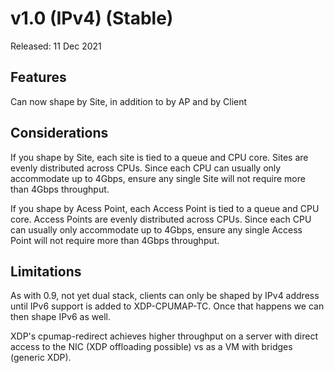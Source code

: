 # v1.0 (IPv4) (Stable)

Released: 11 Dec 2021

## Features

Can now shape by Site, in addition to by AP and by Client

## Considerations

If you shape by Site, each site is tied to a queue and CPU core. Sites are evenly distributed across CPUs. Since each CPU can usually only accommodate up to 4Gbps, ensure any single Site will not require more than 4Gbps throughput.

If you shape by Acess Point, each Access Point is tied to a queue and CPU core. Access Points are evenly distributed across CPUs. Since each CPU can usually only accommodate up to 4Gbps, ensure any single Access Point will not require more than 4Gbps throughput.

## Limitations

As with 0.9, not yet dual stack, clients can only be shaped by IPv4 address until IPv6 support is added to XDP-CPUMAP-TC. Once that happens we can then shape IPv6 as well.

XDP's cpumap-redirect achieves higher throughput on a server with direct access to the NIC (XDP offloading possible) vs as a VM with bridges (generic XDP).
